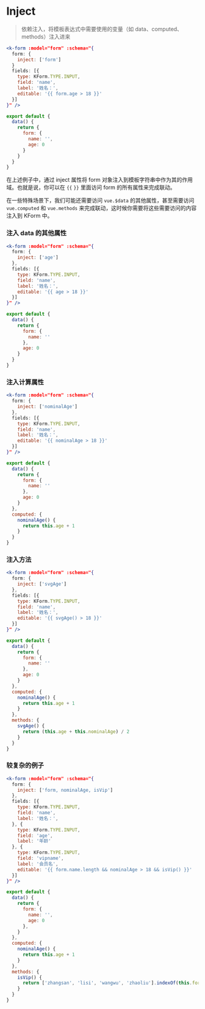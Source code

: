 # Inject

> 依赖注入，将模板表达式中需要使用的变量（如 data、computed、methods）注入进来

```jsx
<k-form :model="form" :schema="{
  form: {
    inject: ['form']
  }
  fields: [{
    type: KForm.TYPE.INPUT,
    field: 'name',
    label: '姓名：',
    editable: '{{ form.age > 18 }}'
  }]
}" />
```

```js
export default {
  data() {
    return {
      form: {
        name: '',
        age: 0
      }
    }
  }
}
```

在上述例子中，通过 inject 属性将 form 对象注入到模板字符串中作为其的作用域。也就是说，你可以在 `{{` `}}` 里面访问 form 的所有属性来完成联动。

在一些特殊场景下，我们可能还需要访问 `vue.$data` 的其他属性，甚至需要访问 `vue.computed` 和 `vue.methods` 来完成联动，这时候你需要将这些需要访问的内容注入到 KForm 中。

### 注入 data 的其他属性

```jsx
<k-form :model="form" :schema="{
  form: {
    inject: ['age']
  },
  fields: [{
    type: KForm.TYPE.INPUT,
    field: 'name',
    label: '姓名：',
    editable: '{{ age > 18 }}'
  }]
}" />
```

```js
export default {
  data() {
    return {
      form: {
        name: ''
      },
      age: 0
    }
  }
}
```

### 注入计算属性

```jsx
<k-form :model="form" :schema="{
  form: {
    inject: ['nominalAge']
  },
  fields: [{
    type: KForm.TYPE.INPUT,
    field: 'name',
    label: '姓名：',
    editable: '{{ nominalAge > 18 }}'
  }]
}" />
```

```js
export default {
  data() {
    return {
      form: {
        name: ''
      },
      age: 0
    }
  },
  computed: {
    nominalAge() {
      return this.age + 1
    }
  }
}
```

### 注入方法

```jsx
<k-form :model="form" :schema="{
  form: {
    inject: ['svgAge']
  },
  fields: [{
    type: KForm.TYPE.INPUT,
    field: 'name',
    label: '姓名：',
    editable: '{{ svgAge() > 18 }}'
  }]
}" />
```

```js
export default {
  data() {
    return {
      form: {
        name: ''
      },
      age: 0
    }
  },
  computed: {
    nominalAge() {
      return this.age + 1
    }
  },
  methods: {
    svgAge() {
      return (this.age + this.nominalAge) / 2
    }
  }
}
```

### 较复杂的例子

```jsx
<k-form :model="form" :schema="{
  form: {
    inject: ['form, nominalAge, isVip']
  },
  fields: [{
    type: KForm.TYPE.INPUT,
    field: 'name',
    label: '姓名：',
  }, {
    type: KForm.TYPE.INPUT,
    field: 'age',
    label: '年龄'
  }, {
    type: KForm.TYPE.INPUT,
    field: 'vipname',
    label: '会员名',
    editable: '{{ form.name.length && nominalAge > 18 && isVip() }}'
  }]
}" />
```

```js
export default {
  data() {
    return {
      form: {
        name: '',
        age: 0
      },
    }
  },
  computed: {
    nominalAge() {
      return this.age + 1
    }
  },
  methods: {
    isVip() {
      return ['zhangsan', 'lisi', 'wangwu', 'zhaoliu'].indexOf(this.form.name) > -1
    }
  }
}
```